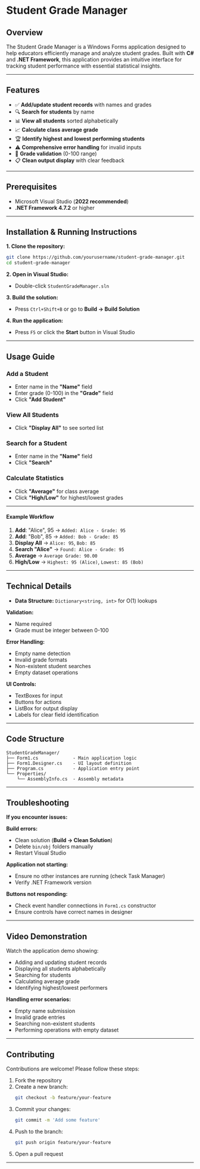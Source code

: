 # Student Grade Manager

## Overview

The Student Grade Manager is a Windows Forms application designed to help educators efficiently manage and analyze student grades. Built with **C#** and **.NET Framework**, this application provides an intuitive interface for tracking student performance with essential statistical insights.

---

## Features

- ✅ **Add/update student records** with names and grades
- 🔍 **Search for students** by name
- 📊 **View all students** sorted alphabetically
- 📈 **Calculate class average grade**
- 🏆 **Identify highest and lowest performing students**
- ⚠️ **Comprehensive error handling** for invalid inputs
- 💯 **Grade validation** (0-100 range)
- 📋 **Clean output display** with clear feedback

---

## Prerequisites

- Microsoft Visual Studio (**2022 recommended**)
- **.NET Framework 4.7.2** or higher

---

## Installation & Running Instructions

**1. Clone the repository:**
```bash
git clone https://github.com/yourusername/student-grade-manager.git
cd student-grade-manager
```

**2. Open in Visual Studio:**
- Double-click `StudentGradeManager.sln`

**3. Build the solution:**
- Press `Ctrl+Shift+B` or go to **Build → Build Solution**

**4. Run the application:**
- Press `F5` or click the **Start** button in Visual Studio

---

## Usage Guide

### Add a Student
- Enter name in the **"Name"** field
- Enter grade (0-100) in the **"Grade"** field
- Click **"Add Student"**

### View All Students
- Click **"Display All"** to see sorted list

### Search for a Student
- Enter name in the **"Name"** field
- Click **"Search"**

### Calculate Statistics
- Click **"Average"** for class average
- Click **"High/Low"** for highest/lowest grades

---

#### Example Workflow

1. **Add**: "Alice", 95 → `Added: Alice - Grade: 95`
2. **Add**: "Bob", 85 → `Added: Bob - Grade: 85`
3. **Display All** → `Alice: 95`, `Bob: 85`
4. **Search "Alice"** → `Found: Alice - Grade: 95`
5. **Average** → `Average Grade: 90.00`
6. **High/Low** → `Highest: 95 (Alice)`, `Lowest: 85 (Bob)`

---

## Technical Details

- **Data Structure:** `Dictionary<string, int>` for O(1) lookups

**Validation:**
- Name required
- Grade must be integer between 0-100

**Error Handling:**
- Empty name detection
- Invalid grade formats
- Non-existent student searches
- Empty dataset operations

**UI Controls:**
- TextBoxes for input
- Buttons for actions
- ListBox for output display
- Labels for clear field identification

---

## Code Structure

```
StudentGradeManager/
├── Form1.cs             - Main application logic
├── Form1.Designer.cs    - UI layout definition
├── Program.cs           - Application entry point
└── Properties/
    └── AssemblyInfo.cs  - Assembly metadata
```

---

## Troubleshooting

**If you encounter issues:**

**Build errors:**
- Clean solution (**Build → Clean Solution**)
- Delete `bin/obj` folders manually
- Restart Visual Studio

**Application not starting:**
- Ensure no other instances are running (check Task Manager)
- Verify .NET Framework version

**Buttons not responding:**
- Check event handler connections in `Form1.cs` constructor
- Ensure controls have correct names in designer

---

## Video Demonstration

Watch the application demo showing:

- Adding and updating student records
- Displaying all students alphabetically
- Searching for students
- Calculating average grade
- Identifying highest/lowest performers

**Handling error scenarios:**
- Empty name submission
- Invalid grade entries
- Searching non-existent students
- Performing operations with empty dataset

---

## Contributing

Contributions are welcome! Please follow these steps:

1. Fork the repository
2. Create a new branch:  
   ```bash
   git checkout -b feature/your-feature
   ```
3. Commit your changes:  
   ```bash
   git commit -m 'Add some feature'
   ```
4. Push to the branch:  
   ```bash
   git push origin feature/your-feature
   ```
5. Open a pull request

---
